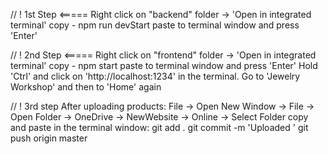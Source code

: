 // ! 1st Step
<===== Right click on "backend" folder -> 'Open in integrated terminal'
copy  - npm run devStart
paste to terminal window and press 'Enter'


// ! 2nd Step
<===== Right click on "frontend" folder -> 'Open in integrated terminal'
copy  - npm start
paste to terminal window and press 'Enter'
Hold 'Ctrl' and click on 'http://localhost:1234' in the terminal.
Go to 'Jewelry Workshop' and then to 'Home' again


// ! 3rd step
After uploading products:
File -> Open New Window -> File -> Open Folder -> OneDrive -> NewWebsite -> Online -> Select Folder
copy and paste in the terminal window:
git add .
git commit -m 'Uploaded <name of category> <date>'
git push origin master